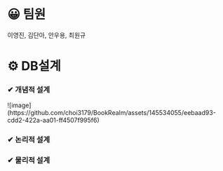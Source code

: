 # 😀 팀원
이영진, 김단아, 안우용, 최원규

# ⚙ DB설계
<h3>✔ 개념적 설계</h3>
![image](https://github.com/choi3179/BookRealm/assets/145534055/eebaad93-cdd2-422a-aa01-ff4507f995f6)

<h3>✔ 논리적 설계</h3>

<h3>✔ 물리적 설계</h3>
